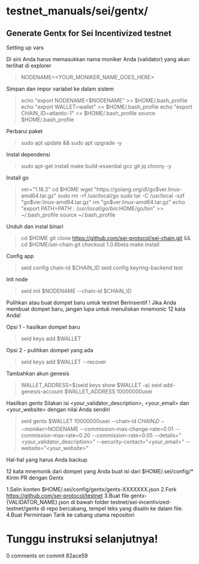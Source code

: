 # testnet_manuals/sei/gentx/

## Generate Gentx for Sei Incentivized testnet

 Setting up vars
 
 
 
 

Di sini Anda harus memasukkan nama moniker Anda (validator) yang akan terlihat di explorer

> NODENAME=<YOUR_MONIKER_NAME_GOES_HERE>


Simpan dan impor variabel ke dalam sistem

> echo "export NODENAME=$NODENAME" >> $HOME/.bash_profile echo "export WALLET=wallet" >> $HOME/.bash_profile echo "export CHAIN_ID=atlantic-1" >> $HOME/.bash_profile source $HOME/.bash_profile


Perbarui paket

> sudo apt update && sudo apt upgrade -y


Instal dependensi

> sudo apt-get install make build-essential gcc git jq chrony -y


Install go

> ver="1.18.2" cd $HOME wget "https://golang.org/dl/go$ver.linux-amd64.tar.gz" sudo rm -rf /usr/local/go sudo tar -C /usr/local -xzf "go$ver.linux-amd64.tar.gz" rm "go$ver.linux-amd64.tar.gz" echo "export PATH=$PATH:/usr/local/go/bin:$HOME/go/bin" >> ~/.bash_profile source ~/.bash_profile


Unduh dan instal binari

> cd $HOME git clone https://github.com/sei-protocol/sei-chain.git && cd $HOME/sei-chain git checkout 1.0.6beta make install


Config app

> seid config chain-id $CHAIN_ID seid config keyring-backend test


Init node

> seid init $NODENAME --chain-id $CHAIN_ID


Pulihkan atau buat dompet baru untuk testnet Berinsentif ! Jika Anda membuat dompet baru, jangan lupa untuk menuliskan mnemonic 12 kata Anda!

Opsi 1 - hasilkan dompet baru
> seid keys add $WALLET

Opsi 2 - pulihkan dompet yang ada
> seid keys add $WALLET --recover


Tambahkan akun genesis

> WALLET_ADDRESS=$(seid keys show $WALLET -a) seid add-genesis-account $WALLET_ADDRESS 10000000usei



Hasilkan gentx Silakan isi <your_validator_description>, <your_email> dan <your_website> dengan nilai Anda sendiri

> seid gentx $WALLET 10000000usei
> --chain-id $CHAIN_ID
> --moniker=$NODENAME
> --commission-max-change-rate=0.01
> --commission-max-rate=0.20
> --commission-rate=0.05
> --details="<your_validator_description>"
> --security-contact="<your_email>"
> --website="<your_website>"


Hal-hal yang harus Anda backup

12 kata mnemonik dari dompet yang Anda buat
isi dari $HOME/.sei/config/*
Kirim PR dengan Gentx

1.Salin konten $HOME/.sei/config/gentx/gentx-XXXXXXX.json 
2.Fork https://github.com/sei-protocol/testnet 
3.Buat file gentx-{VALIDATOR_NAME}.json di bawah folder testnet/sei-incentivized-testnet/gentx di repo bercabang, tempel teks yang disalin ke dalam file. 
4.Buat Permintaan Tarik ke cabang utama repositori

# Tunggu instruksi selanjutnya!
0 comments on commit 82ace59
